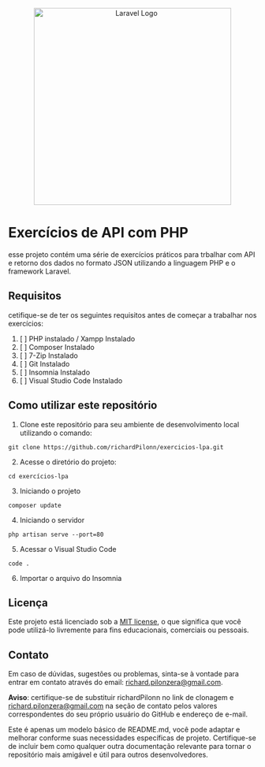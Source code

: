 <p align="center"><a href="https://laravel.com" target="_blank"><img src="https://raw.githubusercontent.com/laravel/art/master/logo-lockup/5%20SVG/2%20CMYK/1%20Full%20Color/laravel-logolockup-cmyk-red.svg" width="400" alt="Laravel Logo"></a></p>

# Exercícios de API com PHP 

esse projeto contém uma série de exercícios práticos para trbalhar com API e retorno dos dados no formato JSON utilizando a linguagem PHP e o framework Laravel. 

## Requisitos 

cetifique-se de ter os seguintes requisitos antes de começar a trabalhar nos exercícios:
 1. [ ] PHP instalado / Xampp Instalado
 2. [ ] Composer Instalado
 3. [ ] 7-Zip Instalado
 4. [ ] Git Instalado
 5. [ ] Insomnia  Instalado
 6. [ ] Visual Studio Code Instalado
 
## Como utilizar este repositório 


 

 1. Clone este repositório para seu ambiente de desenvolvimento local utilizando o comando: 
 ```
git clone https://github.com/richardPilonn/exercicios-lpa.git
```
 2.  Acesse o diretório do projeto:
 ```
cd exercícios-lpa 
```
 3. Iniciando o projeto
 ```
composer update
```
 4. Iniciando o servidor
 ```
php artisan serve --port=80
```
 5. Acessar o Visual Studio Code 
```
code .
```
 6. Importar o arquivo do Insomnia 


## Licença 
Este projeto está licenciado sob a [MIT license](License), o que significa que você pode utilizá-lo livremente para fins educacionais, comerciais ou pessoais.

## Contato
Em caso de dúvidas, sugestões ou problemas, sinta-se à vontade para entrar em contato através do email: richard.pilonzera@gmail.com.

**Aviso**: certifique-se de substituir richardPilonn no link de clonagem e  richard.pilonzera@gmail.com na seção de contato pelos valores correspondentes do seu próprio usuário do GitHub e endereço de e-mail.

Este é apenas um modelo básico de README.md, você pode adaptar e melhorar conforme suas necessidades específicas de projeto. Certifique-se de incluir bem como qualquer outra documentação relevante para tornar o repositório mais amigável e útil para outros desenvolvedores.
